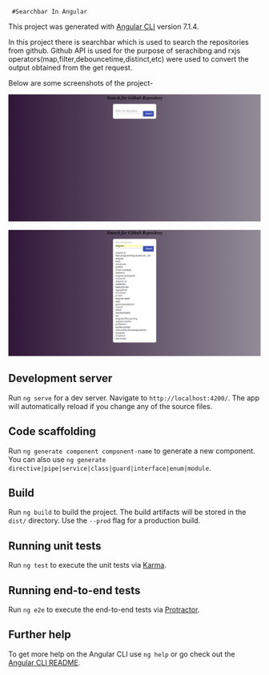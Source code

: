      #Searchbar In Angular

This project was generated with [Angular CLI](https://github.com/angular/angular-cli) version 7.1.4.

In this project there is searchbar which is used to search the repositories from github. 
Github API is used for the purpose of serachibng and rxjs operators(map,filter,debouncetime,distinct,etc) were used to convert the output obtained from the get request.


Below are some screenshots of the project-

![image](https://github.com/sanskriti-dev/SearchBar_In_Angular/blob/master/src/assets/Screenshots/searchbar1.png)

![image](https://github.com/sanskriti-dev/SearchBar_In_Angular/blob/master/src/assets/Screenshots/searchbar2.png)

## Development server

Run `ng serve` for a dev server. Navigate to `http://localhost:4200/`. The app will automatically reload if you change any of the source files.

## Code scaffolding

Run `ng generate component component-name` to generate a new component. You can also use `ng generate directive|pipe|service|class|guard|interface|enum|module`.

## Build

Run `ng build` to build the project. The build artifacts will be stored in the `dist/` directory. Use the `--prod` flag for a production build.

## Running unit tests

Run `ng test` to execute the unit tests via [Karma](https://karma-runner.github.io).

## Running end-to-end tests

Run `ng e2e` to execute the end-to-end tests via [Protractor](http://www.protractortest.org/).

## Further help

To get more help on the Angular CLI use `ng help` or go check out the [Angular CLI README](https://github.com/angular/angular-cli/blob/master/README.md).
